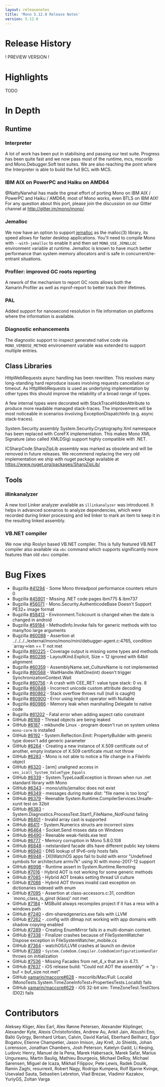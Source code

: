 ```yaml
---
layout: releasenotes
title: 'Mono 5.12.0 Release Notes'
version: 5.12.0
---
```


Release History
===============

! PREVIEW VERSION !


Highlights
==========

TODO


# In Depth

## Runtime

### Interpreter

A lot of work has been put in stabilising and passing our test suite. Progress has been quite fast and we now pass most of the runtime, mcs, mscorlib and Mono.Debugger.Soft test suites. We are also reaching the point where the Interpreter is able to build the full BCL with MCS.

### IBM AIX on PowerPC and Haiku on AMD64

@NattyNarwhal has made the great effort of porting Mono on IBM AIX / PowerPC and Haiku / AMD64; most of Mono works, even BTLS on IBM AIX! For any question about this port, please join the discussion on our Gitter channel at http://gitter.im/mono/mono/.

### Jemalloc

We now have an option to support [jemalloc](http://jemalloc.net/) as the malloc(3) library, its speed allows for faster desktop applications. You'll need to compile Mono with `--with-jemalloc` to enable it and then set `MONO_USE_JEMALLOC` environment variable at runtime. Jemalloc is known to have much better performance than system memory allocators and is safe in concurrent/re-entrant situations.

### Profiler: improved GC roots reporting

A rework of the mechanism to report GC roots allows both the Xamarin.Profiler as well as mprof-report to better track their lifetimes.

### PAL

Added support for nanosecond resolution in file information on platforms where the information is available.

### Diagnostic enhancements

The diagnostic support to inspect generated native code via `MONO_VERBOSE_METHOD` environement variable was extended to support multiple entries.


## Class Libraries

HttpWebRequests async handling has been rewritten. This resolves many long-standing hard reproduce issues involving requests cancellation or
timeout. As HttpWebRequests is used as underlying implementation by other types this should improve the reliability of a broad range of types.

A few internal types were decorated with StackTraceHiddenAttribute to produce more readable managed stack-traces. The improvement will be
most noticeable in scenarios involving ExceptionDispatchInfo (e.g. async stack-traces).

System.Security assembly System.Security.Cryptography.Xml namespace has been replaced with CoreFX implementation. This makes Mono XML Signature (also called XMLDSig) support highly compatible with .NET.

ICSharpCode.SharpZipLib assembly was marked as obsolete and will be removed in future releases. We recommend replacing the very old implementation
we ship with nuget package available at https://www.nuget.org/packages/SharpZipLib/

## Tools

### illinkanalyzer

A new tool Linker analyzer available as `illinkanalyzer` was introduced. It helps in advanced scenarios to analyze dependencies, which were recorded during linker processing and led linker to mark an item to keep it in the resulting linked assembly.

### VB.NET compiler

We now ship Roslyn based VB.NET compiler. This is fully featured VB.NET compiler also available via `vbc` command which supports significantly more features than old `vbnc` compiler.


Bug Fixes
=========

* Bugzilla [#41294](https://bugzilla.xamarin.com/show_bug.cgi?id=41294) - Some Mono threadpool performance counters return 0
* Bugzilla [#45901](https://bugzilla.xamarin.com/show_bug.cgi?id=45901) - Missing .NET code pages ibm775 & ibm737
* Bugzilla [#56071](https://bugzilla.xamarin.com/show_bug.cgi?id=56071) - Mono.Security.AuthenticodeBase Doesn't Support PE32+ image format
* Bugzilla [#58413](https://bugzilla.xamarin.com/show_bug.cgi?id=58413) - Environment.Tickcount is changed when the date is changed in android
* Bugzilla [#59184](https://bugzilla.xamarin.com/show_bug.cgi?id=59184) - MethodInfo.Invoke fails for generic methods with too many/too large arguments
* Bugzilla [#60088](https://bugzilla.xamarin.com/show_bug.cgi?id=60088) - Assertion at ../../../../external/mono/mono/mini/debugger-agent.c:4765, condition `array->len == 1' not met
* Bugzilla [#60225](https://bugzilla.xamarin.com/show_bug.cgi?id=60225) - Coverage output is missing some types and methods
* Bugzilla [#60298](https://bugzilla.xamarin.com/show_bug.cgi?id=60298) - LayoutKind.Explicit, Size = 12 ignored with 64bit alignment
* Bugzilla [#60359](https://bugzilla.xamarin.com/show_bug.cgi?id=60359) - AssemblyName.set_CultureName is not implemented
* Bugzilla [#60568](https://bugzilla.xamarin.com/show_bug.cgi?id=60568) - WaitHandle.WaitOne(int) doesn't trigger SynchronizationContext.Wait
* Bugzilla [#60756](https://bugzilla.xamarin.com/show_bug.cgi?id=60756) - A crash with CEE_RET: value type stack: 0 vs. 8
* Bugzilla [#60848](https://bugzilla.xamarin.com/show_bug.cgi?id=60848) - Incorrect unicode custom attribute decoding
* Bugzilla [#60862](https://bugzilla.xamarin.com/show_bug.cgi?id=60862) - Stack overflow throws null (null is caught)
* Bugzilla [#60900](https://bugzilla.xamarin.com/show_bug.cgi?id=60900) - Error using implicit operator with Nullable
* Bugzilla [#60986](https://bugzilla.xamarin.com/show_bug.cgi?id=60986) - Memory leak when marshalling Delegate to native code
* Bugzilla [#61202](https://bugzilla.xamarin.com/show_bug.cgi?id=61202) - Fatal error when adding aspect ratio constraint
* GitHub [#6169](https://github.com/mono/mono/issues/6169) - Thread objects are being leaked
* GitHub [#6187](https://github.com/mono/mono/issues/6187) - mkbundle Linux - program doesn't run on system unless `mono-core` is installed
* GitHub [#6192](https://github.com/mono/mono/issues/6192) - System.Reflection.Emit: PropertyBuilder with generic type doesn't add generic parameter
* GitHub [#6264](https://github.com/mono/mono/issues/6264) - Creating a new instance of X.509 certificate out of another, empty instance of X.509 certificate must not throw
* GitHub [#6283](https://github.com/mono/mono/issues/6283) - Mono is not able to notice a file change in a FileInfo object 
* GitHub [#6320](https://github.com/mono/mono/issues/6320) - [arm] unaligned access in `ves_icall_System_ValueType_Equals`
* GitHub [#6339](https://github.com/mono/mono/issues/6339) - System.TypeLoadException is thrown when run .net standard library with Mono 
* GitHub [#6343](https://github.com/mono/mono/issues/6343) - mono/utils/jemalloc does not exist
* GitHub [#6349](https://github.com/mono/mono/issues/6349) - messages during make dist: "file name is too long"
* GitHub [#6379](https://github.com/mono/mono/issues/6379) - Reenable System.Runtime.CompilerServices.Unsafe-xunit test on 32bit
* GitHub [#6383](https://github.com/mono/mono/issues/6383) - System.Diagnostics.ProcessTest.Start1_FileName_NotFound failing
* GitHub [#6401](https://github.com/mono/mono/issues/6401) - Invalid array cast is supported
* GitHub [#6411](https://github.com/mono/mono/issues/6411) - System.Numerics structs are incorrect sizes
* GitHub [#6464](https://github.com/mono/mono/issues/6464) - Socket.Send misses data on Windows
* GitHub [#6490](https://github.com/mono/mono/issues/6490) - Reenable weak-fields.exe test
* GitHub [#6777](https://github.com/mono/mono/issues/6777) - Memory corruption in Mono 5.8.0.108
* GitHub [#6848](https://github.com/mono/mono/issues/6848) - netstandard facade dlls have different public key tokens 
* GitHub [#6940](https://github.com/mono/mono/issues/6940) - DNS lookup of IPv6-only hosts fails
* GitHub [#6948](https://github.com/mono/mono/issues/6948) - [XI]WatchOS apps fail to build with error "Undefined symbols for architecture armv7k" using XI with mono-2017-12 support
* GitHub [#6998](https://github.com/mono/mono/issues/6998) - Runtime assert in System.Runtime.Remoting
* GitHub [#7016](https://github.com/mono/mono/issues/7016) - Hybrid AOT is not working for some generic methods
* GitHub [#7085](https://github.com/mono/mono/issues/7085) - Hybrid AOT breaks setting thread UI culture
* GitHub [#7086](https://github.com/mono/mono/issues/7086) - Hybrid AOT throws invalid cast exception on dictionaries indexed with enum
* GitHub [#7095](https://github.com/mono/mono/issues/7095) - Assertion at class-accessors.c:31, condition `mono_class_is_ginst (klass)' not met
* GitHub [#7184](https://github.com/mono/mono/issues/7184) - MSBuild always recompiles project if it has a resx with a windows path
* GitHub [#7240](https://github.com/mono/mono/issues/7240) - dim-sharedgenerics.exe fails with LLVM
* GitHub [#7262](https://github.com/mono/mono/issues/7262) - .config with dllmap not working with app domains with shadow copying enabled 
* GitHub [#7289](https://github.com/mono/mono/issues/7289) - Creating EnumMirror fails in a multi-domain context.
* GitHub [#7338](https://github.com/mono/mono/issues/7338) - Finalizer crashes because of FileSystemWatcher Dispose exception in FileSystemWatcher_mobile.cs
* GitHub [#7364](https://github.com/mono/mono/issues/7364) - watchOS/LLVM crashes at launch on device
* GitHub [#7389](https://github.com/mono/mono/issues/7389) - `System.CodeDom.Compiler.CodeDomConfigurationHandler` throws on initialization 
* GitHub [#7536](https://github.com/mono/mono/issues/7536) - Missing Facades from net_4_x that are in 4.7.1.
* GitHub [#7637](https://github.com/mono/mono/issues/7637) - iOS release build: "Could not AOT the assembly" -> "p - buf < buf_size not met"
* GitHub [xamarin/maccore#628](https://github.com/xamarin/maccore/issues/628) - mscorlib/Mac/Full: LocalId (MonoTests.System.TimeZoneInfoTest+PropertiesTests.LocalId) fails
* GitHub [xamarin/maccore#629](https://github.com/xamarin/maccore/issues/629) - iOS 32-bit sim: TimeZoneTest.TestCtors (D02) fails

Contributors
============

Aleksey Kliger, Alex Earl, Alex Rønne Petersen, Alexander Köplinger, Alexander Kyte, Alexis Christoforides, Andrew Au, Ankit Jain, Atsushi Eno, Balló György, Bernhard Urban, Calvin, David Karlaš, Eberhard Beilharz, Egor Bogatov, Etienne Champetier, Jason Imison, Jay Krell, Jo Shields, Johan Lorensson, Jonathan Chambers, Josh Peterson, Katelyn Gadd, Li Keqing, Ludovic Henry, Manuel de la Pena, Marek Habersack, Marek Safar, Marius Ungureanu, Martin Baulig, Mathieu Bourgeois, Michael DeRoy, Michael Sørensen, Miguel de Icaza, Mikhail Filippov, Pete Lewis, Radek Doulik, Ramin Zaghi, resurrexit, Robert Nagy, Rodrigo Kumpera, Rolf Bjarne Kvinge, Usevalad Sauta, Sebastien Lebreton, Vlad Brezae, Vladimir Kazakov, YuriyGS, Zoltan Varga
